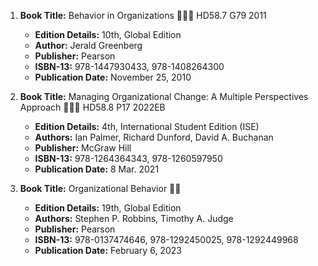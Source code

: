 1. **Book Title:** Behavior in Organizations 📒🔐🚫 HD58.7 G79 2011
   - **Edition Details:** 10th, Global Edition
   - **Author:** Jerald Greenberg
   - **Publisher:** Pearson
   - **ISBN-13:** 978-1447930433, 978-1408264300
   - **Publication Date:** November 25, 2010

2. **Book Title:** Managing Organizational Change: A Multiple Perspectives Approach 📒🔐🚫 HD58.8 P17 2022EB
   - **Edition Details:** 4th, International Student Edition (ISE)
   - **Authors:** Ian Palmer, Richard Dunford, David A. Buchanan
   - **Publisher:** McGraw Hill
   - **ISBN-13:** 978-1264364343, 978-1260597950
   - **Publication Date:** 8 Mar. 2021

3. **Book Title:** Organizational Behavior 📒🚫
   - **Edition Details:** 19th, Global Edition
   - **Authors:** Stephen P. Robbins, Timothy A. Judge
   - **Publisher:** Pearson
   - **ISBN-13:** 978-0137474646, 978-1292450025, 978-1292449968
   - **Publication Date:** February 6, 2023
